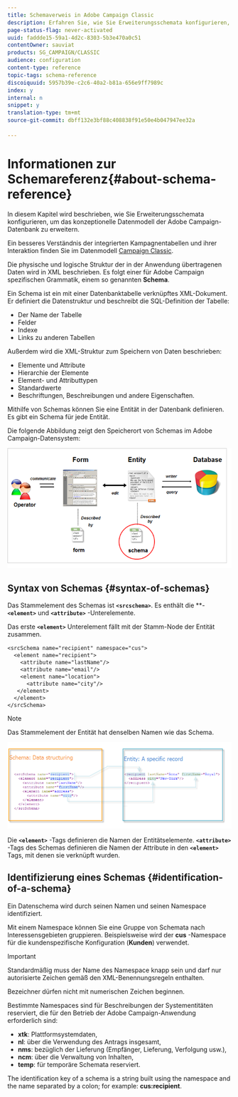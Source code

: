 ```yaml
---
title: Schemaverweis in Adobe Campaign Classic
description: Erfahren Sie, wie Sie Erweiterungsschemata konfigurieren, um das konzeptionelle Datenmodell der Adobe Campaign Classic-Datenbank zu erweitern.
page-status-flag: never-activated
uuid: faddde15-59a1-4d2c-8303-5b3e470a0c51
contentOwner: sauviat
products: SG_CAMPAIGN/CLASSIC
audience: configuration
content-type: reference
topic-tags: schema-reference
discoiquuid: 5957b39e-c2c6-40a2-b81a-656e9ff7989c
index: y
internal: n
snippet: y
translation-type: tm+mt
source-git-commit: dbff132e3bf88c408838f91e50e4b047947ee32a

---
```



# Informationen zur Schemareferenz{#about-schema-reference}

In diesem Kapitel wird beschrieben, wie Sie Erweiterungsschemata konfigurieren, um das konzeptionelle Datenmodell der Adobe Campaign-Datenbank zu erweitern.

Ein besseres Verständnis der integrierten Kampagnentabellen und ihrer Interaktion finden Sie im Datenmodell [Campaign Classic](https://helpx.adobe.com/campaign/kb/acc-datamodel.html).

Die physische und logische Struktur der in der Anwendung übertragenen Daten wird in XML beschrieben. Es folgt einer für Adobe Campaign spezifischen Grammatik, einem so genannten **Schema**.

Ein Schema ist ein mit einer Datenbanktabelle verknüpftes XML-Dokument. Er definiert die Datenstruktur und beschreibt die SQL-Definition der Tabelle:

* Der Name der Tabelle
* Felder
* Indexe
* Links zu anderen Tabellen

Außerdem wird die XML-Struktur zum Speichern von Daten beschrieben:

* Elemente und Attribute
* Hierarchie der Elemente
* Element- und Attributtypen
* Standardwerte
* Beschriftungen, Beschreibungen und andere Eigenschaften.

Mithilfe von Schemas können Sie eine Entität in der Datenbank definieren. Es gibt ein Schema für jede Entität.

Die folgende Abbildung zeigt den Speicherort von Schemas im Adobe Campaign-Datensystem:

![](assets/reference_schema_intro.png)

## Syntax von Schemas {#syntax-of-schemas}

Das Stammelement des Schemas ist **`<srcschema>`**. Es enthält die **- **`<element>`** und **`<attribute>`** -Unterelemente.

Das erste **`<element>`** Unterelement fällt mit der Stamm-Node der Entität zusammen.

```
<srcSchema name="recipient" namespace="cus">
  <element name="recipient">  
    <attribute name="lastName"/>
    <attribute name="email"/>
    <element name="location">
      <attribute name="city"/>
   </element>
  </element>
</srcSchema>
```

>[!NOTE]
>
>Das Stammelement der Entität hat denselben Namen wie das Schema.

![](assets/s_ncs_configuration_schema_and_entity.png)

Die **`<element>`** -Tags definieren die Namen der Entitätselemente. **`<attribute>`** -Tags des Schemas definieren die Namen der Attribute in den **`<element>`** Tags, mit denen sie verknüpft wurden.

## Identifizierung eines Schemas {#identification-of-a-schema}

Ein Datenschema wird durch seinen Namen und seinen Namespace identifiziert.

Mit einem Namespace können Sie eine Gruppe von Schemata nach Interessensgebieten gruppieren. Beispielsweise wird der **cus** -Namespace für die kundenspezifische Konfiguration (**Kunden**) verwendet.

>[!IMPORTANT]
>
>Standardmäßig muss der Name des Namespace knapp sein und darf nur autorisierte Zeichen gemäß den XML-Benennungsregeln enthalten.
>
>Bezeichner dürfen nicht mit numerischen Zeichen beginnen.

Bestimmte Namespaces sind für Beschreibungen der Systementitäten reserviert, die für den Betrieb der Adobe Campaign-Anwendung erforderlich sind:

* **xtk**: Plattformsystemdaten,
* **nl**: über die Verwendung des Antrags insgesamt,
* **nms**: bezüglich der Lieferung (Empfänger, Lieferung, Verfolgung usw.),
* **ncm**: über die Verwaltung von Inhalten,
* **temp**: für temporäre Schemata reserviert.

The identification key of a schema is a string built using the namespace and the name separated by a colon; for example: **cus:recipient**.
